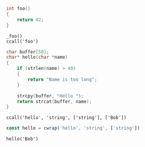 ```c
int foo()
{
    return 42;
}
```

```shell
_foo()
ccall('foo')
```

```c
char buffer[50];
char* hello(char *name)
{
    if (strlen(name) > 40)
    {
        return "Name is too long";
    }

    strcpy(buffer, "Hello ");
    return strcat(buffer, name);
}
```

```shell
ccall('hello', 'string', ['string'], ['Bob'])
```

```js
const hello = cwrap('hello', 'string', ['string'])
```

```shell
hello('Bob')
```
